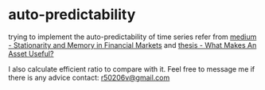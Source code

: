 # auto-predictability
trying to implement the auto-predictability of time series
refer from [medium - Stationarity and Memory in Financial Markets](https://medium.com/pit-ai-technologies/non-stationarity-and-memory-in-financial-markets-4b8d1200667c) and [thesis - What Makes An Asset Useful?](https://arxiv.org/pdf/1806.08444.pdf)

I also calculate efficient ratio to compare with it.
Feel free to message me if there is any advice
contact: r50206v@gmail.com
